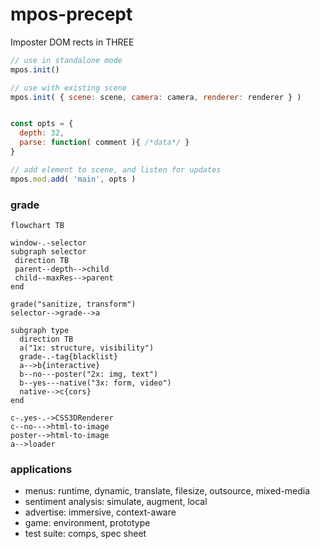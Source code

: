 # mpos-precept
Imposter DOM rects in THREE
```js
// use in standalone mode
mpos.init()

// use with existing scene
mpos.init( { scene: scene, camera: camera, renderer: renderer } )
```

```js

const opts = {
  depth: 32,
  parse: function( comment ){ /*data*/ }
}

// add element to scene, and listen for updates
mpos.mod.add( 'main', opts )
```
### grade
```mermaid
flowchart TB

window-.-selector
subgraph selector
 direction TB
 parent--depth-->child
 child--maxRes-->parent
end

grade("sanitize, transform")
selector-->grade-->a

subgraph type
  direction TB
  a("1x: structure, visibility")
  grade-.-tag{blacklist}
  a-->b{interactive}
  b--no---poster("2x: img, text")
  b--yes---native("3x: form, video")
  native-->c{cors}
end

c-.yes-.->CSS3DRenderer
c--no--->html-to-image
poster-->html-to-image
a-->loader
```
### applications
- menus: runtime, dynamic, translate, filesize, outsource, mixed-media
- sentiment analysis: simulate, augment, local
- advertise: immersive, context-aware
- game: environment, prototype
- test suite: comps, spec sheet
